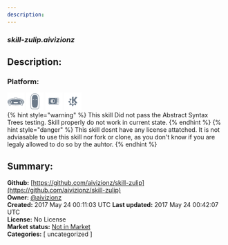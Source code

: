 ```yaml
---
description: 
---
```


### _skill-zulip.aivizionz_  
## Description:  
  
  
  
### Platform:  
 ![Mark I](../.gitbook/assets/mark-1-icon.png)  ![Mark II](../.gitbook/assets/mark-2-icon.png)  ![Picroft](../.gitbook/assets/picroft-icon.png)  ![plasmoid](../.gitbook/assets/kde.png)   
{% hint style="warning" %}
This skill Did not pass the Abstract Syntax Trees testing. Skill properly do not work in current state.
{% endhint %}
{% hint style="danger" %}
This skill dosnt have any license attatched. It is not adviasable to use this skill nor fork or clone, as you don't know if you are legaly allowed to do so by the auhtor.
{% endhint %}
  
## Summary:  
**Github:** [https://github.com/aivizionz/skill-zulip](https://github.com/aivizionz/skill-zulip)  
**Owner:** [@aivizionz](https://github.com/aivizionz)  
**Created:** 2017 May 24 00:11:03 UTC  **Last updated:** 2017 May 24 00:42:07 UTC  
**License:** No License  
**Market status:** [Not in Market](https://market.mycroft.ai/skill/)  
**Categories:** [ uncategorized ]   
